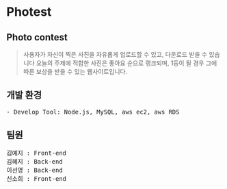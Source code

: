 # Photest


## Photo contest

> 사용자가 자신이 찍은 사진을 자유롭게 업로드할 수 있고, 다운로드 받을 수 있습니다
> 오늘의 주제에 적합한 사진은 좋아요 순으로 랭크되며, 1등이 될 경우 그에 따른 보상을 받을 수 있는 웹사이트입니다.


## 개발 환경
<pre>
- Develop Tool: Node.js, MySQL, aws ec2, aws RDS
</pre>

## 팀원
<pre>
김예지 : Front-end
김혜지 : Back-end
이선영 : Back-end
신소희 : Front-end
</pre>
